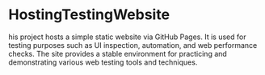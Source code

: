 # HostingTestingWebsite
his project hosts a simple static website via GitHub Pages. It is used for testing purposes such as UI inspection, automation, and web performance checks. The site provides a stable environment for practicing and demonstrating various web testing tools and techniques.
